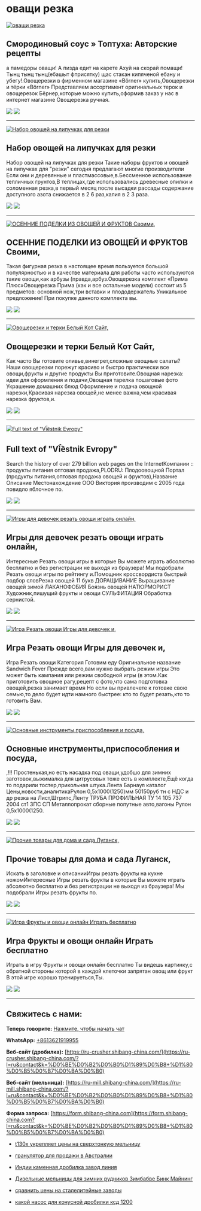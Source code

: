 # оващи резка

<a href="https://swt.shibang-china.com/?l=ru&img&k=%D0%BE%D0%B2%D0%B0%D1%89%D0%B8+%D1%80%D0%B5%D0%B7%D0%BA%D0%B0" target="_blank">![оващи резка](http://static.shibang-china.com/all-800x300/65.jpg)</a>

## Смородиновый соус » Топтуха: Авторские рецепты
а памедоры оващи! А пизда едит на карете Ахуй на скорай помащи! Тынц тынц тынц(ебашыт фприсятку) щас стакан кипяченой ебану и убегу!.Овощерезки в фирменном магазине «Börner» купить,Овощерезки и тёрки «Börner» Представляем ассортимент оригинальных терок и овощерезок Бёрнер,которые можно купить,оформив заказ у нас в интернет магазине Овощерезка ручная.


<a href="https://whatsapp.shibangsoft.com/WhatsApp.php" target="_blank" title="WhatsApp">![](http://static.shibang-china.com/icon/whatsapp.png)</a> <a href="https://swt.shibang-china.com/?l=ru&icon&k=%D0%BE%D0%B2%D0%B0%D1%89%D0%B8+%D1%80%D0%B5%D0%B7%D0%BA%D0%B0" target="_blank">![](http://static.shibang-china.com/icon/chat-ru.png)</a>

---

<a href="https://swt.shibang-china.com/?l=ru&img&k=%D0%BE%D0%B2%D0%B0%D1%89%D0%B8+%D1%80%D0%B5%D0%B7%D0%BA%D0%B0" target="_blank">![Набор овощей на липучках для резки](http://static.shibang-china.com/all-800x300/972.jpg)</a>

## Набор овощей на липучках для резки
Набор овощей на липучках для резки Такие наборы фруктов и овощей на липучках для "резки" сегодня предлагают многие производители Если они и деревянные и пластмассовые,в.Бессменное использование тепличных грунтов,В теплицах,где использовались древесные опилки и соломенная резка,в первый месяц после высадки рассады содержание доступного азота снижается в 2 6 раз,калия в 2 3 раза.


<a href="https://whatsapp.shibangsoft.com/WhatsApp.php" target="_blank" title="WhatsApp">![](http://static.shibang-china.com/icon/whatsapp.png)</a> <a href="https://swt.shibang-china.com/?l=ru&icon&k=%D0%BE%D0%B2%D0%B0%D1%89%D0%B8+%D1%80%D0%B5%D0%B7%D0%BA%D0%B0" target="_blank">![](http://static.shibang-china.com/icon/chat-ru.png)</a>

---

<a href="https://swt.shibang-china.com/?l=ru&img&k=%D0%BE%D0%B2%D0%B0%D1%89%D0%B8+%D1%80%D0%B5%D0%B7%D0%BA%D0%B0" target="_blank">![ОСЕННИЕ ПОДЕЛКИ ИЗ ОВОЩЕЙ И ФРУКТОВ Своими,](http://static.shibang-china.com/all-800x300/645.jpg)</a>

## ОСЕННИЕ ПОДЕЛКИ ИЗ ОВОЩЕЙ И ФРУКТОВ Своими,
Такая фигурная резка в настоящее время пользуется большой популярностью и в качестве материала для работы часто используются такие овощи,как арбузы (правда,арбуз.Овощерезка комплект «Прима Плюс»Овощерезка Прима (как и все остальные модели) состоит из 5 предметов: основной нож,три вставки и плододержатель Уникальное предложение! При покупке данного комплекта вы.


<a href="https://whatsapp.shibangsoft.com/WhatsApp.php" target="_blank" title="WhatsApp">![](http://static.shibang-china.com/icon/whatsapp.png)</a> <a href="https://swt.shibang-china.com/?l=ru&icon&k=%D0%BE%D0%B2%D0%B0%D1%89%D0%B8+%D1%80%D0%B5%D0%B7%D0%BA%D0%B0" target="_blank">![](http://static.shibang-china.com/icon/chat-ru.png)</a>

---

<a href="https://swt.shibang-china.com/?l=ru&img&k=%D0%BE%D0%B2%D0%B0%D1%89%D0%B8+%D1%80%D0%B5%D0%B7%D0%BA%D0%B0" target="_blank">![Овощерезки и терки Белый Кот Сайт,](http://static.shibang-china.com/all-800x300/1081.jpg)</a>

## Овощерезки и терки Белый Кот Сайт,
Как часто Вы готовите оливье,винегрет,сложные овощные салаты? Наши овощерезки порежут красиво и быстро практически все овощи,фрукты и другие продукты Вы приготовите.Овощная нарезка: идеи для оформления и подачи,Овощная тарелка пошаговые фото Украшение домашних блюд Оформление и подача овощной нарезки,Красивая нарезка овощей,не менее важна,чем красивая нарезка фруктов,и.


<a href="https://whatsapp.shibangsoft.com/WhatsApp.php" target="_blank" title="WhatsApp">![](http://static.shibang-china.com/icon/whatsapp.png)</a> <a href="https://swt.shibang-china.com/?l=ru&icon&k=%D0%BE%D0%B2%D0%B0%D1%89%D0%B8+%D1%80%D0%B5%D0%B7%D0%BA%D0%B0" target="_blank">![](http://static.shibang-china.com/icon/chat-ru.png)</a>

---

<a href="https://swt.shibang-china.com/?l=ru&img&k=%D0%BE%D0%B2%D0%B0%D1%89%D0%B8+%D1%80%D0%B5%D0%B7%D0%BA%D0%B0" target="_blank">![Full text of "Vi︠e︡stnik Evropy"](http://static.shibang-china.com/all-800x300/1422.jpg)</a>

## Full text of "Vi︠e︡stnik Evropy"
Search the history of over 279 billion web pages on the InternetКомпании :: продукты питания оптовая продажа,PLODRU: Плодоовощной Портал (продукты питания,оптовая продажа овощей и фруктов),Название Описание Местонахождение ООО Виктория производим с 2005 года повидло яблочное по.


<a href="https://whatsapp.shibangsoft.com/WhatsApp.php" target="_blank" title="WhatsApp">![](http://static.shibang-china.com/icon/whatsapp.png)</a> <a href="https://swt.shibang-china.com/?l=ru&icon&k=%D0%BE%D0%B2%D0%B0%D1%89%D0%B8+%D1%80%D0%B5%D0%B7%D0%BA%D0%B0" target="_blank">![](http://static.shibang-china.com/icon/chat-ru.png)</a>

---

<a href="https://swt.shibang-china.com/?l=ru&img&k=%D0%BE%D0%B2%D0%B0%D1%89%D0%B8+%D1%80%D0%B5%D0%B7%D0%BA%D0%B0" target="_blank">![Игры для девочек резать овощи играть онлайн,](http://static.shibang-china.com/all-800x300/941.jpg)</a>

## Игры для девочек резать овощи играть онлайн,
Интересные Резать овощи игры в которые Вы можете играть абсолютно бесплатно и без регистрации не выходя из браузера! Мы подобрали Резать овощи игры по рейтингу и.Помощник кроссвордиста быстрый подбор словРезка овощей 11 букв ДОРАЩИВАНИЕ Выращивание овощей зимой ЛАКАНОФОБИЯ Боязнь овощей НАТЮРМОРИСТ Художник,пишущий фрукты и овощи СУЛЬФИТАЦИЯ Обработка сернистой.


<a href="https://whatsapp.shibangsoft.com/WhatsApp.php" target="_blank" title="WhatsApp">![](http://static.shibang-china.com/icon/whatsapp.png)</a> <a href="https://swt.shibang-china.com/?l=ru&icon&k=%D0%BE%D0%B2%D0%B0%D1%89%D0%B8+%D1%80%D0%B5%D0%B7%D0%BA%D0%B0" target="_blank">![](http://static.shibang-china.com/icon/chat-ru.png)</a>

---

<a href="https://swt.shibang-china.com/?l=ru&img&k=%D0%BE%D0%B2%D0%B0%D1%89%D0%B8+%D1%80%D0%B5%D0%B7%D0%BA%D0%B0" target="_blank">![Игра Резать овощи Игры для девочек и,](http://static.shibang-china.com/all-800x300/242.jpg)</a>

## Игра Резать овощи Игры для девочек и,
Игра Резать овощи Категория Готовим еду Оригинальное название Sandwich Fever Прежде всего,вам нужно выбрать режим игры Это может быть кампания или режим свободной игры (в этом.Как приготовить овощное рагу,рецепт с фото,что сама подготовка овощей,резка занимает время Но если вы привлечете к готовке свою семью,то дело будет идти намного быстрее: кто то будет резать,кто то готовить Вам.


<a href="https://whatsapp.shibangsoft.com/WhatsApp.php" target="_blank" title="WhatsApp">![](http://static.shibang-china.com/icon/whatsapp.png)</a> <a href="https://swt.shibang-china.com/?l=ru&icon&k=%D0%BE%D0%B2%D0%B0%D1%89%D0%B8+%D1%80%D0%B5%D0%B7%D0%BA%D0%B0" target="_blank">![](http://static.shibang-china.com/icon/chat-ru.png)</a>

---

<a href="https://swt.shibang-china.com/?l=ru&img&k=%D0%BE%D0%B2%D0%B0%D1%89%D0%B8+%D1%80%D0%B5%D0%B7%D0%BA%D0%B0" target="_blank">![Основные инструменты,приспособления и посуда,](http://static.shibang-china.com/all-800x300/553.jpg)</a>

## Основные инструменты,приспособления и посуда,
,!!! Простенькая,но есть насадка под оващи,удобшо для зимних заготовок,выжималка для цитрусовых тоже есть в комплекте,Ещё когда то подарили тостер,прикольная штука.Лента Барнаул каталог Цены,новости,аналитикаРулон 0,5х1000(1250)мм 50150руб тн с НДС и др резка на Лист,Штрипс,Ленту ТРУБА ПРОФИЛЬНАЯ ТУ 14 105 737 2004 ст1 3ПС СП Металлопрокат сборные попутные авто,вагоны Рулон 0,5х1000(1250.


<a href="https://whatsapp.shibangsoft.com/WhatsApp.php" target="_blank" title="WhatsApp">![](http://static.shibang-china.com/icon/whatsapp.png)</a> <a href="https://swt.shibang-china.com/?l=ru&icon&k=%D0%BE%D0%B2%D0%B0%D1%89%D0%B8+%D1%80%D0%B5%D0%B7%D0%BA%D0%B0" target="_blank">![](http://static.shibang-china.com/icon/chat-ru.png)</a>

---

<a href="https://swt.shibang-china.com/?l=ru&img&k=%D0%BE%D0%B2%D0%B0%D1%89%D0%B8+%D1%80%D0%B5%D0%B7%D0%BA%D0%B0" target="_blank">![Прочие товары для дома и сада Луганск,](http://static.shibang-china.com/all-800x300/18.jpg)</a>

## Прочие товары для дома и сада Луганск,
Искать в заголовке и описанииИгры резать фрукты на кухне ножомИнтересные Игры резать фрукты в которые Вы можете играть абсолютно бесплатно и без регистрации не выходя из браузера! Мы подобрали Игры резать фрукты по.


<a href="https://whatsapp.shibangsoft.com/WhatsApp.php" target="_blank" title="WhatsApp">![](http://static.shibang-china.com/icon/whatsapp.png)</a> <a href="https://swt.shibang-china.com/?l=ru&icon&k=%D0%BE%D0%B2%D0%B0%D1%89%D0%B8+%D1%80%D0%B5%D0%B7%D0%BA%D0%B0" target="_blank">![](http://static.shibang-china.com/icon/chat-ru.png)</a>

---

<a href="https://swt.shibang-china.com/?l=ru&img&k=%D0%BE%D0%B2%D0%B0%D1%89%D0%B8+%D1%80%D0%B5%D0%B7%D0%BA%D0%B0" target="_blank">![Игра Фрукты и овощи онлайн Играть бесплатно](http://static.shibang-china.com/all-800x300/567.jpg)</a>

## Игра Фрукты и овощи онлайн Играть бесплатно
Играть в игру Фрукты и овощи онлайн бесплатно Ты видешь картинку,с обратной стороны которой в каждой клеточки запрятан овощ или фрукт В этой игре хорошо тренируеться,Ты.

<a href="https://whatsapp.shibangsoft.com/WhatsApp.php" target="_blank" title="WhatsApp">![](http://static.shibang-china.com/icon/whatsapp.png)</a> <a href="https://swt.shibang-china.com/?l=ru&icon&k=%D0%BE%D0%B2%D0%B0%D1%89%D0%B8+%D1%80%D0%B5%D0%B7%D0%BA%D0%B0" target="_blank">![](http://static.shibang-china.com/icon/chat-ru.png)</a>

---
## Свяжитесь с нами:

**Теперь говорите:** [Нажмите, чтобы начать чат](https://swt.shibang-china.com?l=ru&contact&k=%D0%BE%D0%B2%D0%B0%D1%89%D0%B8+%D1%80%D0%B5%D0%B7%D0%BA%D0%B0)

**WhatsApp:**  [+8613621919955](https://whatsapp.shibangsoft.com/WhatsApp.php)

**Веб-сайт (дробилка):** [https://ru-crusher.shibang-china.com/](https://ru-crusher.shibang-china.com/?l=ru&contact&k=%D0%BE%D0%B2%D0%B0%D1%89%D0%B8+%D1%80%D0%B5%D0%B7%D0%BA%D0%B0)

**Веб-сайт (мельница):** [https://ru-mill.shibang-china.com/](https://ru-mill.shibang-china.com/?l=ru&contact&k=%D0%BE%D0%B2%D0%B0%D1%89%D0%B8+%D1%80%D0%B5%D0%B7%D0%BA%D0%B0)

**Форма запроса:** [https://form.shibang-china.com](https://form.shibang-china.com?l=ru&contact&k=%D0%BE%D0%B2%D0%B0%D1%89%D0%B8+%D1%80%D0%B5%D0%B7%D0%BA%D0%B0)

* [t130x укрепляет цены на сверхтонкую мельницу](../118/t130x%20%D1%83%D0%BA%D1%80%D0%B5%D0%BF%D0%BB%D1%8F%D0%B5%D1%82%20%D1%86%D0%B5%D0%BD%D1%8B%20%D0%BD%D0%B0%20%D1%81%D0%B2%D0%B5%D1%80%D1%85%D1%82%D0%BE%D0%BD%D0%BA%D1%83%D1%8E%20%D0%BC%D0%B5%D0%BB%D1%8C%D0%BD%D0%B8%D1%86%D1%83.md)

* [гранулятор для продажи в Австралии](../120/%D0%B3%D1%80%D0%B0%D0%BD%D1%83%D0%BB%D1%8F%D1%82%D0%BE%D1%80%20%D0%B4%D0%BB%D1%8F%20%D0%BF%D1%80%D0%BE%D0%B4%D0%B0%D0%B6%D0%B8%20%D0%B2%20%D0%90%D0%B2%D1%81%D1%82%D1%80%D0%B0%D0%BB%D0%B8%D0%B8.md)

* [Индии каменная дробилка завод линия](../112/%D0%98%D0%BD%D0%B4%D0%B8%D0%B8%20%D0%BA%D0%B0%D0%BC%D0%B5%D0%BD%D0%BD%D0%B0%D1%8F%20%D0%B4%D1%80%D0%BE%D0%B1%D0%B8%D0%BB%D0%BA%D0%B0%20%D0%B7%D0%B0%D0%B2%D0%BE%D0%B4%20%D0%BB%D0%B8%D0%BD%D0%B8%D1%8F.md)

* [Дизельные мельницы для зимних рудников Зимбабве Бинк Майнинг](../119/%D0%94%D0%B8%D0%B7%D0%B5%D0%BB%D1%8C%D0%BD%D1%8B%D0%B5%20%D0%BC%D0%B5%D0%BB%D1%8C%D0%BD%D0%B8%D1%86%D1%8B%20%D0%B4%D0%BB%D1%8F%20%D0%B7%D0%B8%D0%BC%D0%BD%D0%B8%D1%85%20%D1%80%D1%83%D0%B4%D0%BD%D0%B8%D0%BA%D0%BE%D0%B2%20%D0%97%D0%B8%D0%BC%D0%B1%D0%B0%D0%B1%D0%B2%D0%B5%20%D0%91%D0%B8%D0%BD%D0%BA%20%D0%9C%D0%B0%D0%B9%D0%BD%D0%B8%D0%BD%D0%B3.md)

* [сравнить цены на сталелитейные заводы](../115/%D1%81%D1%80%D0%B0%D0%B2%D0%BD%D0%B8%D1%82%D1%8C%20%D1%86%D0%B5%D0%BD%D1%8B%20%D0%BD%D0%B0%20%D1%81%D1%82%D0%B0%D0%BB%D0%B5%D0%BB%D0%B8%D1%82%D0%B5%D0%B9%D0%BD%D1%8B%D0%B5%20%D0%B7%D0%B0%D0%B2%D0%BE%D0%B4%D1%8B.md)

* [какой насос для конусной дробилки ксд 1200](../111/%D0%BA%D0%B0%D0%BA%D0%BE%D0%B9%20%D0%BD%D0%B0%D1%81%D0%BE%D1%81%20%D0%B4%D0%BB%D1%8F%20%D0%BA%D0%BE%D0%BD%D1%83%D1%81%D0%BD%D0%BE%D0%B9%20%D0%B4%D1%80%D0%BE%D0%B1%D0%B8%D0%BB%D0%BA%D0%B8%20%D0%BA%D1%81%D0%B4%201200.md)